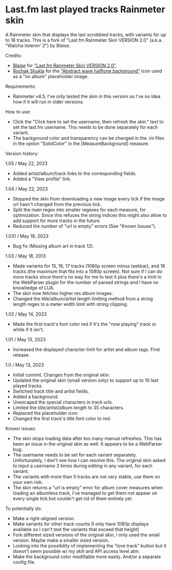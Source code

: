 # Last.fm last played tracks Rainmeter skin
A Rainmeter skin that displays the last scrobbled tracks, with variants for up to 18 tracks. This is a fork of "Last.fm Rainmeter Skin VERSION 2.0" (a.k.a. "Watcha listenin' 2") by Blaise.

Credits:
- [Blaise](https://www.deviantart.com/squadrmskin) for ["Last.fm Rainmeter Skin VERSION 2.0"](https://www.deviantart.com/squadrmskin/art/Last-fm-Rainmeter-Skin-VERSION-2-0-590438568).
- [Rochak Shukla](https://www.freepik.com/author/rochakshukla) for the ["Abstract wave halftone background"](https://www.freepik.com/free-vector/abstract-wave-halftone-background_23214995.htm) icon used as a "no album" placeholder image.

Requirements:
- Rainmeter v4.5, I've only tested the skin in this version so I've no idea how if it will run in older versions.

How to use:
- Click the "Click here to set the username, then refresh the skin." text to set the last.fm username. This needs to be done separately for each variant.
- The background color and transparency can be changed in the .ini files in the option "SolidColor" in the [MeasureBackground] measure.

Version history:

1.05 / May 22, 2023
- Added artist/album/track links to the corresponding fields.
- Added a "View profile" link.

1.04 / May 22, 2023
- Stopped the skin from downloading a new image every tick if the image url hasn't changed from the previous tick.
- Split the main regex into smaller regexes for each measure, for optimization. Since this refuces the string indices this might also allow to add support for more tracks in the future.
- Reduced the number of "url is empty" errors (See "Known Issues").

1.031 / May 18, 2023
- Bug fix (Missing album art in track 12).

1.03 / May 18, 2013
- Made variants for 15, 16, 17 tracks (1080p screen minus taskbar), and 18 tracks (the maximum that fits into a 1080p screen). Not sure if I can do more tracks since there's no way for me to test it plus there's a limit in the WebParser plugin for the number of parsed strings and I have no knowliedge of LUA.
- The skin now fetches higher res album images.
- Changed the title/album/artist length limiting method from a string length regex to a meter width limit with string clipping.

1.02 / May 14, 2023
- Made the first track's font color red if it's the "now playing" track or white if it isn't.

1.01 / May 13, 2023
- Increased the displayed character limit for artist and album tags. First release.

1.0 / May 13, 2023
- Initial commit. Changes from the original skin:
- Updated the original skin (small version only) to support up to 10 last played tracks.
- Switched track title and artist fields.
- Added a background.
- Unescaped the special characters in track urls.
- Limited the title/artist/album length to 35 characters.
- Replaced the placeholder icon.
- Changed the first track's title font color to red.

Known issues:
- The skin stops loading data after too many manual refreshes. This has been an issue in the original skin as well. It appears to be a WebParser bug.
- The username needs to be set for each variant separately. Unfortunately, I don't see how I can resolve this. The original skin asked to input a username 3 times during editing in any variant, for each variant.
- The variants with more than 5 tracks are not very stable, use them on your own risk.
- The skin returns a "url is empty" error for album cover measures when loading an albumless track, I've managed to get them not appear on every single tick but couldn't get rid of them entirely yet.

To potentially do:
- Make a right-aligned version.
- Make variants for other track counts (I only have 1080p displays available so I can't test the variants that exceed that height)
- Fork different sized versions of the original skin, I only used the small version. Maybe make a smaller sized version.
- Looking into the possibility of implementing the "love track" button but it doesn't seem possible w/ my skill and API access level atm.
- Make the background color modifiable more easily. And/or a separate config file.
